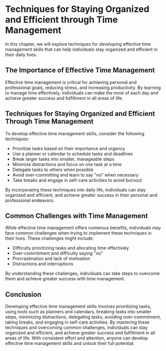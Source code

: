 Techniques for Staying Organized and Efficient through Time Management
==============================================================================================================================

In this chapter, we will explore techniques for developing effective time management skills that can help individuals stay organized and efficient in their daily lives.

The Importance of Effective Time Management
-------------------------------------------

Effective time management is critical for achieving personal and professional goals, reducing stress, and increasing productivity. By learning to manage time effectively, individuals can make the most of each day and achieve greater success and fulfillment in all areas of life.

Techniques for Staying Organized and Efficient Through Time Management
----------------------------------------------------------------------

To develop effective time management skills, consider the following techniques:

* Prioritize tasks based on their importance and urgency
* Use a planner or calendar to schedule tasks and deadlines
* Break larger tasks into smaller, manageable steps
* Minimize distractions and focus on one task at a time
* Delegate tasks to others when possible
* Avoid over-committing and learn to say "no" when necessary
* Take breaks and engage in self-care activities to avoid burnout

By incorporating these techniques into daily life, individuals can stay organized and efficient, and achieve greater success in their personal and professional endeavors.

Common Challenges with Time Management
--------------------------------------

While effective time management offers numerous benefits, individuals may face common challenges when trying to implement these techniques in their lives. These challenges might include:

* Difficulty prioritizing tasks and allocating time effectively
* Over-commitment and difficulty saying "no"
* Procrastination and lack of motivation
* Distractions and interruptions

By understanding these challenges, individuals can take steps to overcome them and achieve greater success with time management.

Conclusion
----------

Developing effective time management skills involves prioritizing tasks, using tools such as planners and calendars, breaking tasks into smaller steps, minimizing distractions, delegating tasks, avoiding over-commitment, taking breaks, and engaging in self-care activities. By mastering these techniques and overcoming common challenges, individuals can stay organized and efficient, and achieve greater success and fulfillment in all areas of life. With consistent effort and attention, anyone can develop effective time management skills and unlock their full potential.
